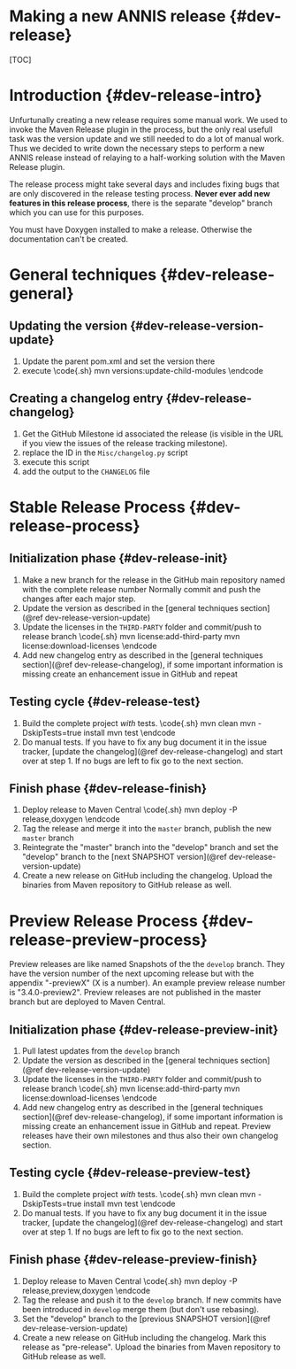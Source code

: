 Making a new ANNIS release  {#dev-release}
==========================

[TOC]

Introduction {#dev-release-intro}
============

Unfurtunally creating a new release requires some manual work. We used to invoke the Maven Release plugin in the process, 
but the only real usefull task was the version update and we still needed to do a lot of manual work.
Thus we decided to write down the necessary steps to perform a new ANNIS release instead of
relaying to a half-working solution with the Maven Release plugin.

The release process might take several days and includes fixing bugs that are only discovered in the 
release testing process. **Never ever add new features in this release process**, there is the separate
"develop" branch which you can use for this purposes.

You must have Doxygen installed to make a release.
Otherwise the documentation can't be created.

General techniques {#dev-release-general}
==================

Updating the version {#dev-release-version-update}
--------------------

1. Update the parent pom.xml and set the version there
2. execute
\code{.sh}
mvn versions:update-child-modules
\endcode

Creating a changelog entry {#dev-release-changelog}
--------------------------

1. Get the GitHub Milestone id associated the release (is visible in the URL if you view the issues of the release tracking milestone).
2. replace the ID in the `Misc/changelog.py` script
3. execute this script
5. add the output to the `CHANGELOG` file

Stable Release Process {#dev-release-process}
=============

Initialization phase {#dev-release-init}
--------------------

1. Make a new branch for the release in the GitHub main repository named with the complete release number
Normally commit and push the changes after each major step.
2. Update the version as described in the [general techniques section](@ref dev-release-version-update) 
3. Update the licenses in the `THIRD-PARTY` folder and commit/push to release branch
\code{.sh}
mvn license:add-third-party
mvn license:download-licenses
\endcode
4. Add new changelog entry as described in the [general techniques section](@ref dev-release-changelog), 
if some important information is missing create an enhancement issue in GitHub and repeat

Testing cycle {#dev-release-test}
-------------

1. Build the complete project *with* tests.
\code{.sh}
mvn clean
mvn -DskipTests=true install
mvn test
\endcode
2. Do manual tests. If you have to fix any bug document it in the issue tracker, [update the changelog](@ref dev-release-changelog) and start over at step 1.
If no bugs are left to fix go to the next section. 

Finish phase {#dev-release-finish}
-------------
1. Deploy release to Maven Central
\code{.sh}
mvn deploy -P release,doxygen
\endcode
3. Tag the release and merge it into the `master` branch, publish the new `master` branch
5. Reintegrate the "master" branch into the "develop" branch and set the "develop" branch to the [next SNAPSHOT version](@ref dev-release-version-update)
6. Create a new release on GitHub including the changelog. Upload the binaries from Maven repository to GitHub release as well.

Preview Release Process {#dev-release-preview-process}
=============

Preview releases are like named Snapshots of the the `develop` branch.
They have the version number of the next upcoming release but with the 
appendix "-previewX" (X is a number).
An example preview release number is "3.4.0-preview2".
Preview releases are not published in the master branch but are deployed to Maven Central.

Initialization phase {#dev-release-preview-init}
--------------------

1. Pull latest updates from the `develop` branch
2. Update the version as described in the [general techniques section](@ref dev-release-version-update) 
3. Update the licenses in the `THIRD-PARTY` folder and commit/push to release branch
\code{.sh}
mvn license:add-third-party
mvn license:download-licenses
\endcode
4. Add new changelog entry as described in the [general techniques section](@ref dev-release-changelog), 
if some important information is missing create an enhancement issue in GitHub and repeat.
Preview releases have their own milestones and thus also their own changelog section.

Testing cycle {#dev-release-preview-test}
-------------

1. Build the complete project *with* tests.
\code{.sh}
mvn clean
mvn -DskipTests=true install 
mvn test
\endcode
2. Do manual tests. If you have to fix any bug document it in the issue tracker, [update the changelog](@ref dev-release-changelog) and start over at step 1.
If no bugs are left to fix go to the next section. 

Finish phase {#dev-release-preview-finish}
-------------
1. Deploy release to Maven Central
\code{.sh}
mvn deploy -P release,preview,doxygen
\endcode
3. Tag the release and push it to the `develop` branch. If new commits have been introduced in `develop` merge them (but don't use rebasing).
5. Set the "develop" branch to the [previous SNAPSHOT version](@ref dev-release-version-update)
6. Create a new release on GitHub including the changelog. Mark this release as "pre-release". Upload the binaries from Maven repository to GitHub release as well.
